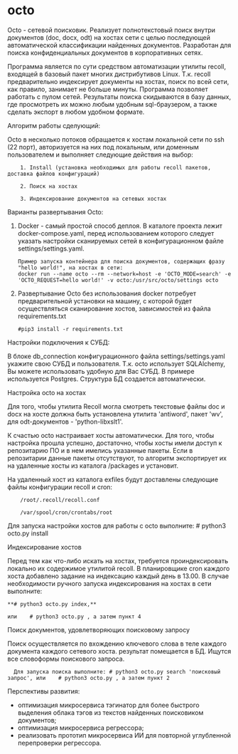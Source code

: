 # octo

Octo - сетевой поисковик. Реализует полнотекстовый поиск внутри документов (doc, docx, odt) на хостах сети с целью последующей автоматической классификации найденных документов. Разработан для поиска конфиденциальных документов в корпоративных сетях.

Программа является по сути средством автоматизации утилиты recoll, входящей в базовый пакет многих дистрибутивов Linux.
Т.к. recoll предварительно индексирует документы на хостах, поиск по всей сети, как правило, занимает не больше минуты.
Программа позволяет работать с пулом сетей. Результаты поиска скидываются в базу данных, где просмотреть их можно любым удобным sql-браузером, а также сделать экспорт в любом удобном формате.

Алгоритм работы сделующий:

Octo в несколько потоков обращается к хостам локальной сети по ssh (22 порт), авторизуется на них под локальным, или доменным пользователем и выполняет следующие действия на выбор:

        1. Install (установка необходимых для работы recoll пакетов, доставка файлов конфигураций)

        2. Поиск на хостах

        3. Индексирование документов на сетевых хостах

Варианты развертывания Octo:
1. Docker - самый простой способ деплоя. В каталоге проекта лежит docker-compose.yaml, перед использованием которого следует указать настройки сканируемых сетей в конфигурационном файле settings/settings.yaml.

       Пример запуска контейнера для поиска документов, содержащих фразу "hello world!", на хостах в сети:
       docker run --name octo --rm --network=host -e 'OCTO_MODE=search' -e 'OCTO_REQUEST=hello world!' -v octo:/usr/src/octo/settings octo

2. Развертывание Octo без использования docker потребует предварительной установки на машину, с которой будет осуществляться сканирование хостов, зависимостей из файла requirements.txt

       #pip3 install -r requirements.txt

Настройки подключения к СУБД:

В блоке db_connection конфигурационного файла settings/settings.yaml укажите свою СУБД и пользователя.
Т.к. octo использует SQLAlchemy, Вы можете использовать удобную для Вас СУБД. В примере используется Postgres.
Структура БД создается автоматически.

Настройка octo на хостах

Для того, чтобы утилита Recoll могла смотреть текстовые файлы doc и docx на хосте должна быть установлена утилита 'antiword', пакет 'wv', для odt-документов - 'python-libxslt1'.

К счастью octo настраивает хосты автоматически. Для того, чтобы настройка прошла успешно, достаточно, чтобы хосты имели доступ к репозитарию ПО и в нем имелись указанные пакеты. Если в репозитарии данные пакеты отсутствуют, то алгоритм экспортирует их на удаленные хосты из каталога /packages и установит.

На удаленный хост из каталога exfiles будут доставлены следующие файлы конфигурации recoll и cron:

        /root/.recoll/recoll.conf

        /var/spool/cron/crontabs/root

Для запуска настройки хостов для работы с octo выполните: # python3 octo.py install

Индексирование хостов

Перед тем как что-либо искать на хостах, требуется проиндексировать локально их содержимое утилитой recoll.
В планировщике cron каждого хоста добавлено задание на индексацию каждый день в 13.00.
В случае необходимости ручного запуска индексирования на хостах в сети выполните:

    **# python3 octo.py index,**

    или    # python3 octo.py , а затем пункт 4


Поиск документов, удовлетворяющих поисковому запросу

Поиск осуществляется по вхождению ключевого слова в теле каждого документа каждого сетевого хоста. результат помещается в БД. Ищутся все словоформы поискового запроса.

      Для запуска поиска выполните: # python3 octo.py search 'поисковый запрос', или    # python3 octo.py , а затем пункт 2


Перспективы развития:

   - оптимизация микросервиса тэгинатор для более быстрого выделения облака тэгов из текстов найденных поисковиком документов;
   - оптимизация микросервиса регрессора;
   - реализовать прототип микросервиса ИИ для повторной углубленной перепроверки регрессора.


